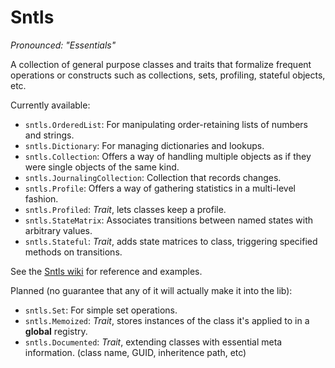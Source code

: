 Sntls
=====

*Pronounced: "Essentials"*

A collection of general purpose classes and traits that formalize frequent operations or constructs such as collections, sets, profiling, stateful objects, etc.

Currently available:

- `sntls.OrderedList`: For manipulating order-retaining lists of numbers and strings.
- `sntls.Dictionary`: For managing dictionaries and lookups.
- `sntls.Collection`: Offers a way of handling multiple objects as if they were single objects of the same kind.
- `sntls.JournalingCollection`: Collection that records changes.
- `sntls.Profile`: Offers a way of gathering statistics in a multi-level fashion.
- `sntls.Profiled`: *Trait*, lets classes keep a profile.
- `sntls.StateMatrix`: Associates transitions between named states with arbitrary values.
- `sntls.Stateful`: *Trait*, adds state matrices to class, triggering specified methods on transitions.

See the [Sntls wiki](https://github.com/danstocker/sntls/wiki) for reference and examples.

Planned (no guarantee that any of it will actually make it into the lib):

- `sntls.Set`: For simple set operations.
- `sntls.Memoized`: *Trait*, stores instances of the class it's applied to in a **global** registry.
- `sntls.Documented`: *Trait*, extending classes with essential meta information. (class name, GUID, inheritence path, etc)
